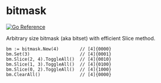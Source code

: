 # bitmask

[![Go Reference](https://pkg.go.dev/badge/github.com/astef/bitmask.svg)](https://pkg.go.dev/github.com/astef/bitmask)

Arbitrary size bitmask (aka bitset) with efficient Slice method.

	bm := bitmask.New(4)        // [4]{0000}
	bm.Set(3)                   // [4]{0001}
	bm.Slice(2, 4).ToggleAll()  // [4]{0010}
	bm.Slice(1, 3).ToggleAll()  // [4]{0100}
	bm.Slice(0, 2).ToggleAll()  // [4]{1000}
	bm.ClearAll()               // [4]{0000}
